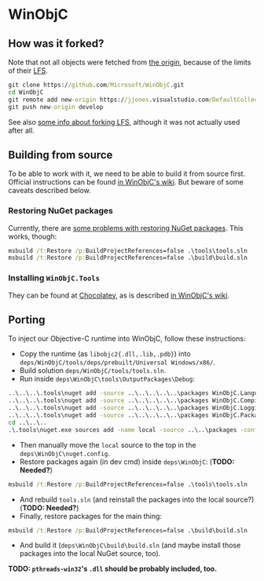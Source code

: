 # WinObjC

## How was it forked?

Note that not all objects were fetched from [the origin](https://github.com/Microsoft/WinObjC), because of the limits of their [LFS](https://git-lfs.github.com/).

```cmd
git clone https://github.com/Microsoft/WinObjC.git
cd WinObjC
git remote add new-origin https://jjones.visualstudio.com/DefaultCollection/IPASimulator/_git/WinObjC
git push new-origin develop
```

See also [some info about forking LFS](https://help.github.com/enterprise/2.13/admin/guides/installation/migrating-to-a-different-large-file-storage-server/), although it was not actually used after all.

## Building from source

To be able to work with it, we need to be able to build it from source first.
Official instructions can be found [in WinObjC's wiki](https://github.com/Microsoft/WinObjC/wiki/Building-From-Source).
But beware of some caveats described below.

### Restoring NuGet packages

Currently, there are [some problems with restoring NuGet packages](https://github.com/Microsoft/WinObjC/issues/2877#issuecomment-392991200).
This works, though:

```cmd
msbuild /t:Restore /p:BuildProjectReferences=false .\tools\tools.sln
msbuild /t:Restore /p:BuildProjectReferences=false .\build\build.sln
```

### Installing `WinObjC.Tools`

They can be found at [Chocolatey](https://chocolatey.org), as is described [in WinObjC's wiki](https://github.com/Microsoft/WinObjC/wiki/Using-vsimporter).

## Porting

To inject our Objective-C runtime into WinObjC, follow these instructions:

- Copy the runtime (as `libobjc2{.dll,.lib,.pdb}`) into `deps/WinObjC/tools/deps/prebuilt/Universal Windows/x86/`.
- Build solution `deps/WinObjC/tools/tools.sln`.
- Run inside `deps\WinObjC\tools\OutputPackages\Debug`:

```cmd
..\..\..\.tools\nuget add -source ..\..\..\..\..\packages WinObjC.Language.0.2.180221-dev-20180713113359.nupkg
..\..\..\.tools\nuget add -source ..\..\..\..\..\packages WinObjC.Compiler.0.2.180221-dev-20180713113359.nupkg
..\..\..\.tools\nuget add -source ..\..\..\..\..\packages WinObjC.Logging.0.2.180221-dev-20180713113359.nupkg
..\..\..\.tools\nuget add -source ..\..\..\..\..\packages WinObjC.Packaging.0.2.180221-dev-20180713104420.nupkg
cd ..\..\..
.\.tools\nuget.exe sources add -name local -source ..\..\packages -configfile .\nuget.config
```

- Then manually move the `local` source to the top in the `deps\WinObjC\nuget.config`.
- Restore packages again (in dev cmd) inside `deps\WinObjC`: (**TODO: Needed?**)

```cmd
msbuild /t:Restore /p:BuildProjectReferences=false .\tools\tools.sln
```

- And rebuild `tools.sln` (and reinstall the packages into the local source?) (**TODO: Needed?**)
- Finally, restore packages for the main thing:

```cmd
msbuild /t:Restore /p:BuildProjectReferences=false .\build\build.sln
```

- And build it (`deps\WinObjC\build\build.sln` (and maybe install those packages into the local NuGet source, too).

**TODO: `pthreads-win32`'s `.dll` should be probably included, too.**
